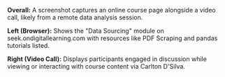 **Overall:** A screenshot captures an online course page alongside a video call, likely from a remote data analysis session.

**Left (Browser):** Shows the "Data Sourcing" module on seek.ondigitallearning.com with resources like PDF Scraping and pandas tutorials listed.

**Right (Video Call):** Displays participants engaged in discussion while viewing or interacting with course content via Carlton D'Silva.